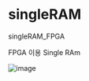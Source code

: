 # singleRAM
singleRAM_FPGA


FPGA 이용 Single RAm

![image](https://user-images.githubusercontent.com/105381968/196094262-03ba3518-22e4-4ed2-8f0b-bf241eb2efb5.png)
